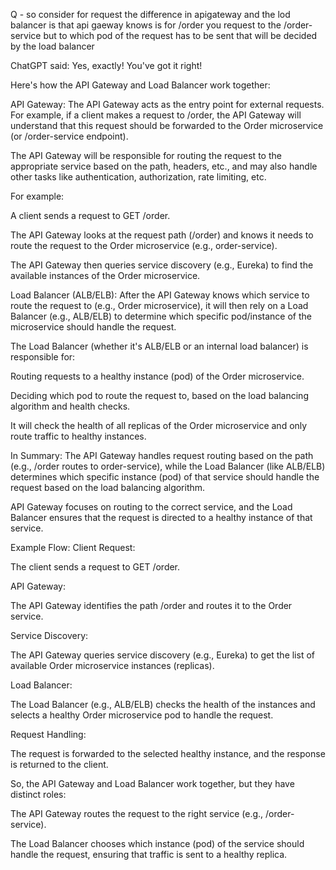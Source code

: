 Q -
so consider for request the difference in apigateway and the lod balancer is that api gaeway knows is for /order you request to the /order-service but to which pod of the request has to be sent that will be decided by the load balancer

ChatGPT said:
Yes, exactly! You've got it right!

Here's how the API Gateway and Load Balancer work together:

API Gateway:
The API Gateway acts as the entry point for external requests. For example, if a client makes a request to /order, the API Gateway will understand that this request should be forwarded to the Order microservice (or /order-service endpoint).

The API Gateway will be responsible for routing the request to the appropriate service based on the path, headers, etc., and may also handle other tasks like authentication, authorization, rate limiting, etc.

For example:

A client sends a request to GET /order.

The API Gateway looks at the request path (/order) and knows it needs to route the request to the Order microservice (e.g., order-service).

The API Gateway then queries service discovery (e.g., Eureka) to find the available instances of the Order microservice.

Load Balancer (ALB/ELB):
After the API Gateway knows which service to route the request to (e.g., Order microservice), it will then rely on a Load Balancer (e.g., ALB/ELB) to determine which specific pod/instance of the microservice should handle the request.

The Load Balancer (whether it's ALB/ELB or an internal load balancer) is responsible for:

Routing requests to a healthy instance (pod) of the Order microservice.

Deciding which pod to route the request to, based on the load balancing algorithm and health checks.

It will check the health of all replicas of the Order microservice and only route traffic to healthy instances.

In Summary:
The API Gateway handles request routing based on the path (e.g., /order routes to order-service), while the Load Balancer (like ALB/ELB) determines which specific instance (pod) of that service should handle the request based on the load balancing algorithm.

API Gateway focuses on routing to the correct service, and the Load Balancer ensures that the request is directed to a healthy instance of that service.

Example Flow:
Client Request:

The client sends a request to GET /order.

API Gateway:

The API Gateway identifies the path /order and routes it to the Order service.

Service Discovery:

The API Gateway queries service discovery (e.g., Eureka) to get the list of available Order microservice instances (replicas).

Load Balancer:

The Load Balancer (e.g., ALB/ELB) checks the health of the instances and selects a healthy Order microservice pod to handle the request.

Request Handling:

The request is forwarded to the selected healthy instance, and the response is returned to the client.

So, the API Gateway and Load Balancer work together, but they have distinct roles:

The API Gateway routes the request to the right service (e.g., /order-service).

The Load Balancer chooses which instance (pod) of the service should handle the request, ensuring that traffic is sent to a healthy replica.
